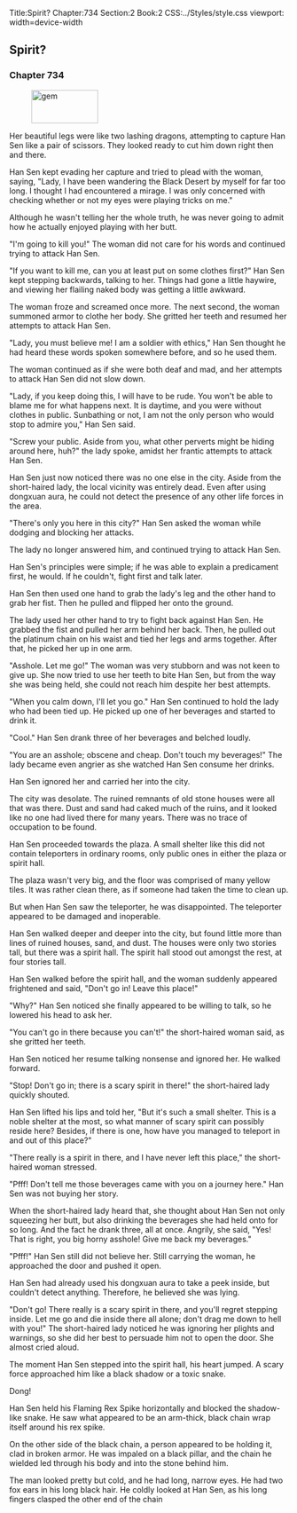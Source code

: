 Title:Spirit? 
Chapter:734 
Section:2 
Book:2 
CSS:../Styles/style.css 
viewport: width=device-width
  
## Spirit?
### Chapter 734
  
<figure>
	<img src="../Images/gem.gif" alt="gem" id="gem" width="120" height="60" />
</figure>
  

  
Her beautiful legs were like two lashing dragons, attempting to capture Han Sen like a pair of scissors. They looked ready to cut him down right then and there.

Han Sen kept evading her capture and tried to plead with the woman, saying, "Lady, I have been wandering the Black Desert by myself for far too long. I thought I had encountered a mirage. I was only concerned with checking whether or not my eyes were playing tricks on me."

Although he wasn't telling her the whole truth, he was never going to admit how he actually enjoyed playing with her butt.

"I'm going to kill you!" The woman did not care for his words and continued trying to attack Han Sen.

"If you want to kill me, can you at least put on some clothes first?" Han Sen kept stepping backwards, talking to her. Things had gone a little haywire, and viewing her flailing naked body was getting a little awkward.

The woman froze and screamed once more. The next second, the woman summoned armor to clothe her body. She gritted her teeth and resumed her attempts to attack Han Sen.

"Lady, you must believe me! I am a soldier with ethics," Han Sen thought he had heard these words spoken somewhere before, and so he used them.

The woman continued as if she were both deaf and mad, and her attempts to attack Han Sen did not slow down.

"Lady, if you keep doing this, I will have to be rude. You won't be able to blame me for what happens next. It is daytime, and you were without clothes in public. Sunbathing or not, I am not the only person who would stop to admire you," Han Sen said.

"Screw your public. Aside from you, what other perverts might be hiding around here, huh?" the lady spoke, amidst her frantic attempts to attack Han Sen.

Han Sen just now noticed there was no one else in the city. Aside from the short-haired lady, the local vicinity was entirely dead. Even after using dongxuan aura, he could not detect the presence of any other life forces in the area.

"There's only you here in this city?" Han Sen asked the woman while dodging and blocking her attacks.

The lady no longer answered him, and continued trying to attack Han Sen.

Han Sen's principles were simple; if he was able to explain a predicament first, he would. If he couldn't, fight first and talk later.

Han Sen then used one hand to grab the lady's leg and the other hand to grab her fist. Then he pulled and flipped her onto the ground.

The lady used her other hand to try to fight back against Han Sen. He grabbed the fist and pulled her arm behind her back. Then, he pulled out the platinum chain on his waist and tied her legs and arms together. After that, he picked her up in one arm.

"Asshole. Let me go!" The woman was very stubborn and was not keen to give up. She now tried to use her teeth to bite Han Sen, but from the way she was being held, she could not reach him despite her best attempts.

"When you calm down, I'll let you go." Han Sen continued to hold the lady who had been tied up. He picked up one of her beverages and started to drink it.

"Cool." Han Sen drank three of her beverages and belched loudly.

"You are an asshole; obscene and cheap. Don't touch my beverages!" The lady became even angrier as she watched Han Sen consume her drinks.

Han Sen ignored her and carried her into the city.

The city was desolate. The ruined remnants of old stone houses were all that was there. Dust and sand had caked much of the ruins, and it looked like no one had lived there for many years. There was no trace of occupation to be found.

Han Sen proceeded towards the plaza. A small shelter like this did not contain teleporters in ordinary rooms, only public ones in either the plaza or spirit hall.

The plaza wasn't very big, and the floor was comprised of many yellow tiles. It was rather clean there, as if someone had taken the time to clean up.

But when Han Sen saw the teleporter, he was disappointed. The teleporter appeared to be damaged and inoperable.

Han Sen walked deeper and deeper into the city, but found little more than lines of ruined houses, sand, and dust. The houses were only two stories tall, but there was a spirit hall. The spirit hall stood out amongst the rest, at four stories tall.

Han Sen walked before the spirit hall, and the woman suddenly appeared frightened and said, "Don't go in! Leave this place!"

"Why?" Han Sen noticed she finally appeared to be willing to talk, so he lowered his head to ask her.

"You can't go in there because you can't!" the short-haired woman said, as she gritted her teeth.

Han Sen noticed her resume talking nonsense and ignored her. He walked forward.

"Stop! Don't go in; there is a scary spirit in there!" the short-haired lady quickly shouted.

Han Sen lifted his lips and told her, "But it's such a small shelter. This is a noble shelter at the most, so what manner of scary spirit can possibly reside here? Besides, if there is one, how have you managed to teleport in and out of this place?"

"There really is a spirit in there, and I have never left this place," the short-haired woman stressed.

"Pfff! Don't tell me those beverages came with you on a journey here." Han Sen was not buying her story.

When the short-haired lady heard that, she thought about Han Sen not only squeezing her butt, but also drinking the beverages she had held onto for so long. And the fact he drank three, all at once. Angrily, she said, "Yes! That is right, you big horny asshole! Give me back my beverages."

"Pfff!" Han Sen still did not believe her. Still carrying the woman, he approached the door and pushed it open.

Han Sen had already used his dongxuan aura to take a peek inside, but couldn't detect anything. Therefore, he believed she was lying.

"Don't go! There really is a scary spirit in there, and you'll regret stepping inside. Let me go and die inside there all alone; don't drag me down to hell with you!" The short-haired lady noticed he was ignoring her plights and warnings, so she did her best to persuade him not to open the door. She almost cried aloud.

The moment Han Sen stepped into the spirit hall, his heart jumped. A scary force approached him like a black shadow or a toxic snake.

Dong!

Han Sen held his Flaming Rex Spike horizontally and blocked the shadow-like snake. He saw what appeared to be an arm-thick, black chain wrap itself around his rex spike.

On the other side of the black chain, a person appeared to be holding it, clad in broken armor. He was impaled on a black pillar, and the chain he wielded led through his body and into the stone behind him.

The man looked pretty but cold, and he had long, narrow eyes. He had two fox ears in his long black hair. He coldly looked at Han Sen, as his long fingers clasped the other end of the chain